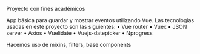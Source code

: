 Proyecto con fines académicos

App básica para guardar y mostrar eventos utilizando Vue.
Las tecnologías usadas en este proyecto son las siguientes:
•	Vue router
•	Vuex
•	JSON server
•	Axios
•	Vuelidate
•	Vuejs-datepicker
•	Nprogress

Hacemos uso de mixins, filters, base components
